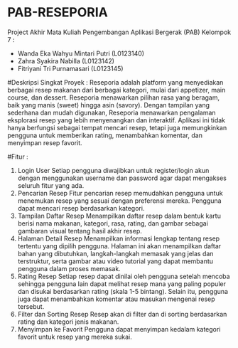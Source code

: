 # PAB-RESEPORIA
Project Akhir Mata Kuliah Pengembangan Aplikasi Bergerak (PAB)
Kelompok 7 :
- Wanda Eka Wahyu Mintari Putri (L0123140)
- Zahra Syakira Nabilla (L0123142)
- Fitriyani Tri Purnamasari (L0123145)

#Deskripsi Singkat Proyek : 
Reseporia adalah platform yang menyediakan berbagai resep makanan dari berbagai kategori, mulai dari appetizer, main course, dan dessert. Reseporia menawarkan pilihan rasa yang beragam, baik yang manis (sweet) hingga asin (savory).  Dengan tampilan yang sederhana dan mudah digunakan, Reseporia menawarkan pengalaman eksplorasi resep yang lebih menyenangkan dan interaktif. Aplikasi ini tidak hanya berfungsi sebagai tempat mencari resep, tetapi juga memungkinkan pengguna untuk memberikan rating, menambahkan komentar, dan menyimpan resep favorit.

#Fitur : 
1. Login User
   Setiap pengguna diwajibkan untuk register/login akun dengan menggunakan username dan password agar dapat mengakses seluruh fitur yang ada.
2. Pencarian Resep
   Fitur pencarian resep memudahkan pengguna untuk menemukan resep yang sesuai dengan preferensi mereka. Pengguna dapat mencari resep berdasarkan kategori.
3. Tampilan Daftar Resep
   Menampilkan daftar resep dalam bentuk kartu berisi nama makanan, kategori, rasa, rating, dan gambar sebagai gambaran visual tentang hasil akhir resep.
4. Halaman Detail Resep
   Menampilkan informasi lengkap tentang resep tertentu yang dipilih pengguna. Halaman ini akan menampilkan daftar bahan yang dibutuhkan, langkah-langkah memasak yang jelas dan terstruktur, serta gambar atau video tutorial yang dapat membantu pengguna dalam proses memasak.
5. Rating Resep
   Setiap resep dapat dinilai oleh pengguna setelah mencoba sehingga pengguna lain dapat melihat resep mana yang paling populer dan disukai berdasarkan rating (skala 1-5 bintang).     Selain itu, pengguna juga dapat menambahkan komentar atau masukan mengenai resep tersebut.
6. Filter dan Sorting Resep
   Resep akan di filter dan di sorting berdasarkan rating dan kategori jenis makanan. 
7. Menyimpan ke Favorit
  Pengguna dapat menyimpan kedalam kategori favorit untuk resep yang mereka sukai.

